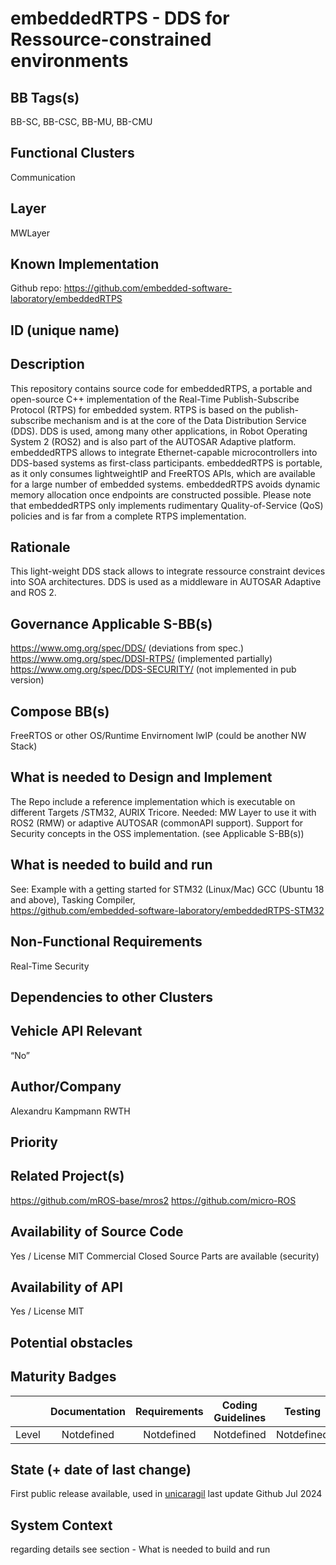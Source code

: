 # embeddedRTPS - DDS for Ressource-constrained environments

## BB Tags(s)

BB-SC, BB-CSC, BB-MU, BB-CMU

## Functional Clusters

Communication

## Layer

MWLayer

## Known Implementation

Github repo: <https://github.com/embedded-software-laboratory/embeddedRTPS>

## ID (unique name)

## Description

This repository contains source code for embeddedRTPS, a portable and open-source C++ implementation of the Real-Time Publish-Subscribe Protocol (RTPS) for embedded system. RTPS is based on the publish-subscribe mechanism and is at the core of the Data Distribution Service (DDS). DDS is used, among many other applications, in Robot Operating System 2 (ROS2) and is also part of the AUTOSAR Adaptive platform. embeddedRTPS allows to integrate Ethernet-capable microcontrollers into DDS-based systems as first-class participants.
embeddedRTPS is portable, as it only consumes lightweightIP and FreeRTOS APIs, which are available for a large number of embedded systems. embeddedRTPS avoids dynamic memory allocation once endpoints are constructed possible. Please note that embeddedRTPS only implements rudimentary Quality-of-Service (QoS) policies and is far from a complete RTPS implementation.


## Rationale
This light-weight DDS stack allows to integrate ressource constraint devices into SOA architectures. DDS is used as a middleware in AUTOSAR Adaptive and ROS 2.

## Governance Applicable S-BB(s)

https://www.omg.org/spec/DDS/ (deviations from spec.)
https://www.omg.org/spec/DDSI-RTPS/ (implemented partially) 
https://www.omg.org/spec/DDS-SECURITY/ (not implemented in pub version)


## Compose BB(s)

FreeRTOS or other OS/Runtime Envirnoment
lwIP (could be another NW Stack)


## What is needed to Design and Implement

The Repo include a reference implementation which is executable on different Targets /STM32, AURIX Tricore.
Needed:
MW Layer to use it with ROS2 (RMW) or adaptive AUTOSAR (commonAPI support).
Support for Security concepts in the OSS implementation. (see Applicable S-BB(s))

## What is needed to build and run
 
See: Example with a getting started for STM32 (Linux/Mac)
GCC (Ubuntu 18 and above), Tasking Compiler,  
<https://github.com/embedded-software-laboratory/embeddedRTPS-STM32>


## Non-Functional Requirements

Real-Time
Security

## Dependencies to other Clusters


## Vehicle API Relevant

“No”

## Author/Company

Alexandru Kampmann RWTH

## Priority
<!-- High, Medium, Low -->

## Related Project(s)

<https://github.com/mROS-base/mros2>
<https://github.com/micro-ROS>

## Availability of Source Code

Yes / License MIT
Commercial Closed Source Parts are available (security)

## Availability of API

Yes / License MIT

## Potential obstacles




## Maturity Badges
<!-- taken over from Eclipse SDV Process 
See Definition of Badges and their Flavors 
https://gitlab.eclipse.org/eclipse-wg/sdv-wg/sdv-technical-alignment/sdv-technical-topics/sdv-process/sdv-process-definition/-/wikis/Definition%20of%20Badges%20and%20their%20Flavors 


| 			| Documentation | Requirements | Coding Guidelines | Testing | Release Process |
| --------- |:-------------:|:------------:|:-----------------:|:-------:|:---------------:|
| Gold		| Badgelevel    | Badgelevel   | Badgelevel		   | Badgelevel	 | Badgelevel  |
| Silver	| Badgelevel    | Badgelevel   | Badgelevel	  	   | Badgelevel	 | Badgelevel  |
| Bronze	| Badgelevel   	| Badgelevel   | Badgelevel	       | Badgelevel	 | Badgelevel  |
| No		| Badgelevel   	| Badgelevel   | Badgelevel	       | Badgelevel	 | Badgelevel  |
| NotDefined| Badgelevel   	| Badgelevel   | Badgelevel	       | Badgelevel	 | Badgelevel  |

Options:
NotDefined/No/Bronze/Silver/Gold

Example:
| 			| Documentation | Requirements | Coding Guidelines | Testing | Release Process |
| --------- |:-------------:|:------------:|:-----------------:|:-------:|:---------------:|
| Level		| [Gold](urlToDoc)| No 		   | Notdefined		   | Bronze	 | [Silver](urlToDoc) |


-->

| 			| Documentation | Requirements | Coding Guidelines | Testing | Release Process |
| --------- |:-------------:|:------------:|:-----------------:|:-------:|:---------------:|
| Level		| Notdefined | Notdefined   | Notdefined   | Notdefined	 | Notdefined |

## State (+ date of last change)

<!-- 
- Incubating (no code yet)
- Implementation started
- First public release available
- Used in production by 1 OEM
- Used in production by >1 OEM
- Abandoned
 -->
First public release available, used in [unicaragil](https://www.unicaragil.de/en/)
last update Github Jul 2024 

## System Context

<!-- 
OS and runtime/framework requirements

eg.

- AGL
- QNX
- ROS-based
- container runtime
- web assembly
- web service
 -->

regarding details see section - What is needed to build and run

